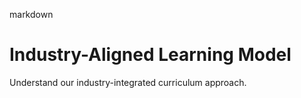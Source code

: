 markdown
# Industry-Aligned Learning Model

Understand our industry-integrated curriculum approach.
